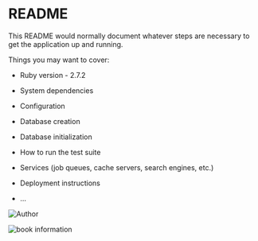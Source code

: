 # README

This README would normally document whatever steps are necessary to get the
application up and running.

Things you may want to cover:

* Ruby version - 2.7.2

* System dependencies

* Configuration

* Database creation 

* Database initialization

* How to run the test suite

* Services (job queues, cache servers, search engines, etc.)

* Deployment instructions

* ...


![Author](https://user-images.githubusercontent.com/76157209/106856302-4324e480-66e4-11eb-8312-ac1a7bc22733.png)

![book information](https://user-images.githubusercontent.com/76157209/106856285-3e603080-66e4-11eb-9c76-39608868e3aa.png)

